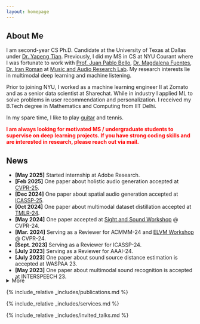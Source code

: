 ```yaml
---
layout: homepage
---
```


## About Me
I am second-year CS Ph.D. Candidate at the University of Texas at Dallas under [Dr. Yapeng Tian](https://www.yapengtian.com/).
Previously, I did my MS in CS at NYU Courant where I was fortunate to work with [Prof. Juan Pablo Bello](https://engineering.nyu.edu/faculty/juan-pablo-bello), [Dr. Magdalena Fuentes](https://magdalenafuentes.github.io/), [Dr. Iran Roman](https://ccrma.stanford.edu/~iran/) at [Music and Audio Research Lab](https://steinhardt.nyu.edu/marl).
My research interests lie in multimodal deep learning and machine listening.  

Prior to joining NYU, I worked as a machine learning engineer II at Zomato and as a senior data scientist at Sharechat. 
While in industry I applied ML to solve problems in user recommendation and personalization. 
I received my B.Tech degree in Mathematics and Computing from IIT Delhi. 

In my spare time, I like to play [guitar](https://www.youtube.com/channel/UCdkc_DZCi8VtEiH1YYKrD5w) and tennis.

<p style="color:red; font-weight:bold;">
I am always looking for motivated MS / undergraduate students to supervise on deep learning projects. If you have strong coding skills and are interested in research, please reach out via mail.
</p>

## News
- **[May 2025]** Started internship at Adobe Research. 
- **[Feb 2025]** One paper about holistic audio generation accepted at [CVPR-25](https://cvpr.thecvf.com/Conferences/2025). 
- **[Dec 2024]** One paper about spatial audio generation accepted at [ICASSP-25](https://2025.ieeeicassp.org/). 
- **[Oct 2024]** One paper about multimodal dataset distillation accepted at [TMLR-24](https://jmlr.org/tmlr/). 
- **[May 2024]** One paper accepted at [Sight and Sound Workshop](https://sightsound.org/#schedule) @ CVPR-24. 
- **[Mar. 2024]** Serving as a Reviewer for ACMMM-24 and [ELVM Workshop](https://sites.google.com/view/elvm/call-for-papers) @ CVPR-24. 
- **[Sept. 2023]** Serving as a Reviewer for ICASSP-24. 
- **[July 2023]** Serving as a Reviewer for AAAI-24. 
- **[July 2023]** One paper about sound source distance estimation is accepted at WASPAA 23. 
- **[May 2023]** One paper about multimodal sound recognition is accepted at INTERSPEECH 23.
<details style="margin-top: -20px;">  
  <summary>More</summary>
  <ul>
    <li><strong>[May 2023]</strong> Joining as a PhD student at UT Dallas.</li> 
    <li><strong>[May 2023]</strong> Completed MS in CS from NYU Courant.</li>
    <li><strong>[May 2023]</strong> Received Exceptional Contribution award as guitarist for NYU pop/rock ensemble.</li>
    <li><strong>[May 2023]</strong> NYU pop/rock ensemble won the 2023 Downbeat award for outstanding performance.</li>
    <li><strong>[Mar. 2023]</strong> Serving as a reviewer for Machine Learning for Signal Processing (MLSP) 2023.</li>
    <li><strong>[Nov. 2022]</strong> Our paper about sound localization is accepted to DCASE 2022 Workshop.</li>
  </ul>
</details>

{% include_relative _includes/publications.md %}

{% include_relative _includes/services.md %}

{% include_relative _includes/invited_talks.md %}
